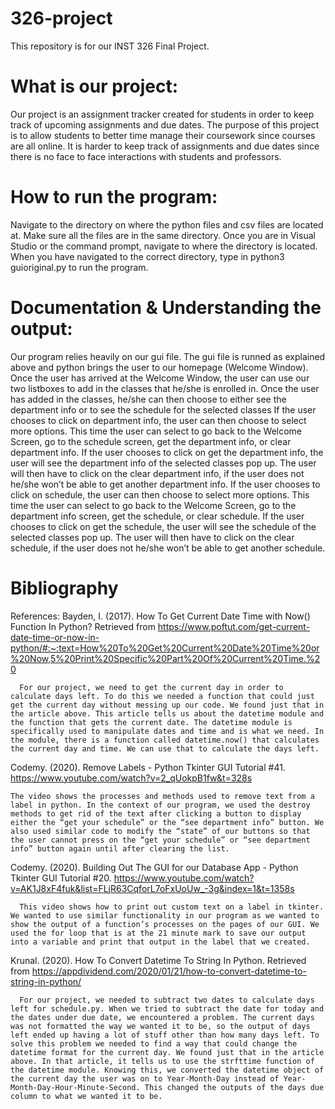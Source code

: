 # 326-project
This repository is for our INST 326 Final Project.

# What is our project:
  Our project is an assignment tracker created for students in order to keep track of upcoming assignments and due dates. The purpose of this project is to allow students to better time manage their coursework since courses are all online. It is harder to keep track of assignments and due dates since there is no face to face interactions with students and professors.

# How to run the program:
  Navigate to the directory on where the python files and csv files are located at. Make sure all the files are in the same directory. Once you are in Visual Studio or the command prompt, navigate to where the directory is located. When you have navigated to the correct directory, type in python3 guioriginal.py to run the program.

# Documentation & Understanding the output:
  Our program relies heavily on our gui file. The gui file is runned as explained above and python brings the user to our homepage (Welcome Window). Once the user has arrived at the Welcome Window, the user can use our two listboxes to add in the classes that he/she is enrolled in. Once the user has added in the classes, he/she can then choose to either see the department info or to see the schedule for the selected classes 
  If the user chooses to click on department info, the user can then choose to select more options. This time the user can select to go back to the Welcome Screen, go to the schedule screen, get the department info, or clear department info. If the user chooses to click on get the department info, the user will see the department info of the selected classes pop up. The user will then have to click on the clear department info, if the user does not he/she won’t be able to get another department info.
  If the user chooses to click on schedule, the user can then choose to select more options. This time the user can select to go back to the Welcome Screen, go to the department info screen, get the schedule, or clear schedule. If the user chooses to click on get the schedule, the user will see the schedule of the selected classes pop up. The user will then have to click on the clear schedule, if the user does not he/she won’t be able to get another schedule.



# Bibliography
References:
Bayden, I. (2017). How To Get Current Date Time with Now() Function In Python? Retrieved from https://www.poftut.com/get-current-date-time-or-now-in-python/#:~:text=How%20To%20Get%20Current%20Date%20Time%20or%20Now,5%20Print%20Specific%20Part%20Of%20Current%20Time.%20

	  For our project, we need to get the current day in order to calculate days left. To do this we needed a function that could just get the current day without messing up our code. We found just that in the article above. This article tells us about the datetime module and the function that gets the current date. The datetime module is specifically used to manipulate dates and time and is what we need. In the module, there is a function called datetime.now() that calculates the current day and time. We can use that to calculate the days left.

Codemy. (2020). Remove Labels - Python Tkinter GUI Tutorial #41. https://www.youtube.com/watch?v=2_qUokpB1fw&t=328s

    The video shows the processes and methods used to remove text from a label in python. In the context of our program, we used the destroy methods to get rid of the text after clicking a button to display either the “get your schedule” or the “see department info” button. We also used similar code to modify the “state” of our buttons so that the user cannot press on the “get your schedule” or “see department info” button again until after clearing the list. 

Codemy. (2020). Building Out The GUI for our Database App - Python Tkinter GUI Tutorial #20. https://www.youtube.com/watch?v=AK1J8xF4fuk&list=FLjR63CqforL7oFxUoUw_-3g&index=1&t=1358s

	  This video shows how to print out custom text on a label in tkinter. We wanted to use similar functionality in our program as we wanted to show the output of a function’s processes on the pages of our GUI. We used the for loop that is at the 21 minute mark to save our output into a variable and print that output in the label that we created.

Krunal. (2020). How To Convert Datetime To String In Python. Retrieved from
https://appdividend.com/2020/01/21/how-to-convert-datetime-to-string-in-python/

	  For our project, we needed to subtract two dates to calculate days left for schedule.py. When we tried to subtract the date for today and the dates under due date, we encountered a problem. The current days was not formatted the way we wanted it to be, so the output of days left ended up having a lot of stuff other than how many days left. To solve this problem we needed to find a way that could change the datetime format for the current day. We found just that in the article above. In that article, it tells us to use the strfttime function of the datetime module. Knowing this, we converted the datetime object of the current day the user was on to Year-Month-Day instead of Year-Month-Day-Hour-Minute-Second. This changed the outputs of the days due column to what we wanted it to be.  
